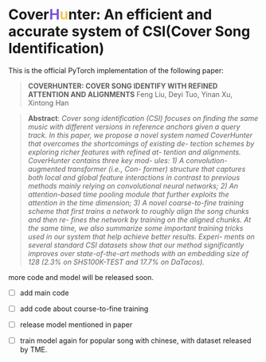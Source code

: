 # Cover<font color=#7555DA>H</font><font color=#F6C852>u</font>nter: An efficient and accurate system of CSI(Cover Song Identification)

This is the official PyTorch implementation of the following paper:

> **COVERHUNTER: COVER SONG IDENTIFY WITH REFINED ATTENTION AND ALIGNMENTS**
> Feng Liu, Deyi Tuo, Yinan Xu, Xintong Han

> **Abstract**: *Cover song identification (CSI) focuses on finding the same music with different versions in reference anchors given a query track. In this paper, we propose a novel system named CoverHunter that overcomes the shortcomings of existing de- tection schemes by exploring richer features with refined at- tention and alignments. CoverHunter contains three key mod- ules: 1) A convolution-augmented transformer (i.e., Con- former) structure that captures both local and global feature interactions in contrast to previous methods mainly relying on convolutional neural networks; 2) An attention-based time pooling module that further exploits the attention in the time dimension; 3) A novel coarse-to-fine training scheme that first trains a network to roughly align the song chunks and then re- fines the network by training on the aligned chunks. At the same time, we also summarize some important training tricks used in our system that help achieve better results. Experi- ments on several standard CSI datasets show that our method significantly improves over state-of-the-art methods with an embedding size of 128 (2.3% on SHS100K-TEST and 17.7% on DaTacos).*

more code and model will be released soon.

- [ ] add main code
- [ ] add code about course-to-fine training
- [ ] release model mentioned in paper
- [ ] train model again for popular song with chinese, with dataset released by TME.




